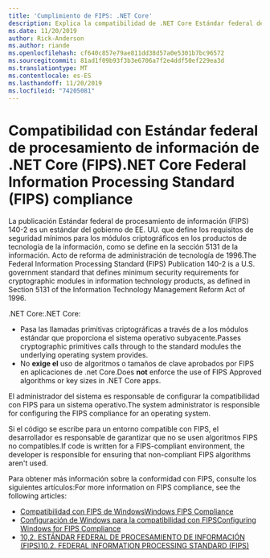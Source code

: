 ```yaml
---
title: 'Cumplimiento de FIPS: .NET Core'
description: Explica la compatibilidad de .NET Core Estándar federal de procesamiento de información (FIPS).
ms.date: 11/20/2019
author: Rick-Anderson
ms.author: riande
ms.openlocfilehash: cf640c857e79ae811dd38d57a0e5301b7bc96572
ms.sourcegitcommit: 81ad1f09b93f3b3e6706a7f2e4ddf50ef229ea3d
ms.translationtype: MT
ms.contentlocale: es-ES
ms.lasthandoff: 11/20/2019
ms.locfileid: "74205081"
---
```

# <a name="net-core-federal-information-processing-standard-fips-compliance"></a><span data-ttu-id="2e5b8-103">Compatibilidad con Estándar federal de procesamiento de información de .NET Core (FIPS)</span><span class="sxs-lookup"><span data-stu-id="2e5b8-103">.NET Core Federal Information Processing Standard (FIPS) compliance</span></span>

<span data-ttu-id="2e5b8-104">La publicación Estándar federal de procesamiento de información (FIPS) 140-2 es un estándar del gobierno de EE. UU. que define los requisitos de seguridad mínimos para los módulos criptográficos en los productos de tecnología de la información, como se define en la sección 5131 de la información. Acto de reforma de administración de tecnología de 1996.</span><span class="sxs-lookup"><span data-stu-id="2e5b8-104">The Federal Information Processing Standard (FIPS) Publication 140-2 is a U.S. government standard that defines minimum security requirements for cryptographic modules in information technology products, as defined in Section 5131 of the Information Technology Management Reform Act of 1996.</span></span>

<span data-ttu-id="2e5b8-105">.NET Core:</span><span class="sxs-lookup"><span data-stu-id="2e5b8-105">.NET Core:</span></span>

* <span data-ttu-id="2e5b8-106">Pasa las llamadas primitivas criptográficas a través de a los módulos estándar que proporciona el sistema operativo subyacente.</span><span class="sxs-lookup"><span data-stu-id="2e5b8-106">Passes cryptographic primitives calls through to the standard modules the underlying operating system provides.</span></span>
* <span data-ttu-id="2e5b8-107">No **exige el** uso de algoritmos o tamaños de clave aprobados por FIPS en aplicaciones de .net Core.</span><span class="sxs-lookup"><span data-stu-id="2e5b8-107">Does **not** enforce the use of FIPS Approved algorithms or key sizes in .NET Core apps.</span></span>

<span data-ttu-id="2e5b8-108">El administrador del sistema es responsable de configurar la compatibilidad con FIPS para un sistema operativo.</span><span class="sxs-lookup"><span data-stu-id="2e5b8-108">The system administrator is responsible for configuring the FIPS compliance for an operating system.</span></span>

<span data-ttu-id="2e5b8-109">Si el código se escribe para un entorno compatible con FIPS, el desarrollador es responsable de garantizar que no se usen algoritmos FIPS no compatibles.</span><span class="sxs-lookup"><span data-stu-id="2e5b8-109">If code is written for a FIPS-compliant environment, the developer is responsible for ensuring that non-compliant FIPS algorithms aren't used.</span></span>

<span data-ttu-id="2e5b8-110">Para obtener más información sobre la conformidad con FIPS, consulte los siguientes artículos:</span><span class="sxs-lookup"><span data-stu-id="2e5b8-110">For more information on FIPS compliance, see the following articles:</span></span>

* [<span data-ttu-id="2e5b8-111">Compatibilidad con FIPS de Windows</span><span class="sxs-lookup"><span data-stu-id="2e5b8-111">Windows FIPS Compliance</span></span>](/windows/security/threat-protection/fips-140-validation)
* [<span data-ttu-id="2e5b8-112">Configuración de Windows para la compatibilidad con FIPS</span><span class="sxs-lookup"><span data-stu-id="2e5b8-112">Configuring Windows for FIPS Compliance</span></span>](/windows/security/threat-protection/security-policy-settings/system-cryptography-use-fips-compliant-algorithms-for-encryption-hashing-and-signing)
* [<span data-ttu-id="2e5b8-113">10,2. ESTÁNDAR FEDERAL DE PROCESAMIENTO DE INFORMACIÓN (FIPS)</span><span class="sxs-lookup"><span data-stu-id="2e5b8-113">10.2. FEDERAL INFORMATION PROCESSING STANDARD (FIPS)</span></span>](https://access.redhat.com/documentation/red_hat_enterprise_linux/6/html/security_guide/sect-security_guide-federal_standards_and_regulations-federal_information_processing_standard)
